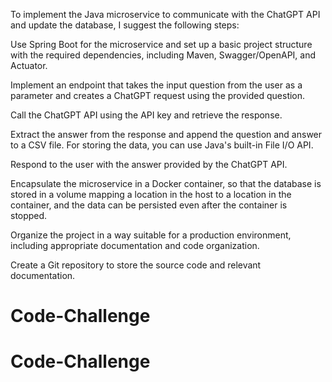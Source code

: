 To implement the Java microservice to communicate with the ChatGPT API and update the database, I suggest the following steps:

Use Spring Boot for the microservice and set up a basic project structure with the required dependencies, including Maven, Swagger/OpenAPI, and Actuator.

Implement an endpoint that takes the input question from the user as a parameter and creates a ChatGPT request using the provided question.

Call the ChatGPT API using the API key and retrieve the response.

Extract the answer from the response and append the question and answer to a CSV file. For storing the data, you can use Java's built-in File I/O API.

Respond to the user with the answer provided by the ChatGPT API.

Encapsulate the microservice in a Docker container, so that the database is stored in a volume mapping a location in the host to a location in the container, and the data can be persisted even after the container is stopped.

Organize the project in a way suitable for a production environment, including appropriate documentation and code organization.

Create a Git repository to store the source code and relevant documentation.
# Code-Challenge
# Code-Challenge
